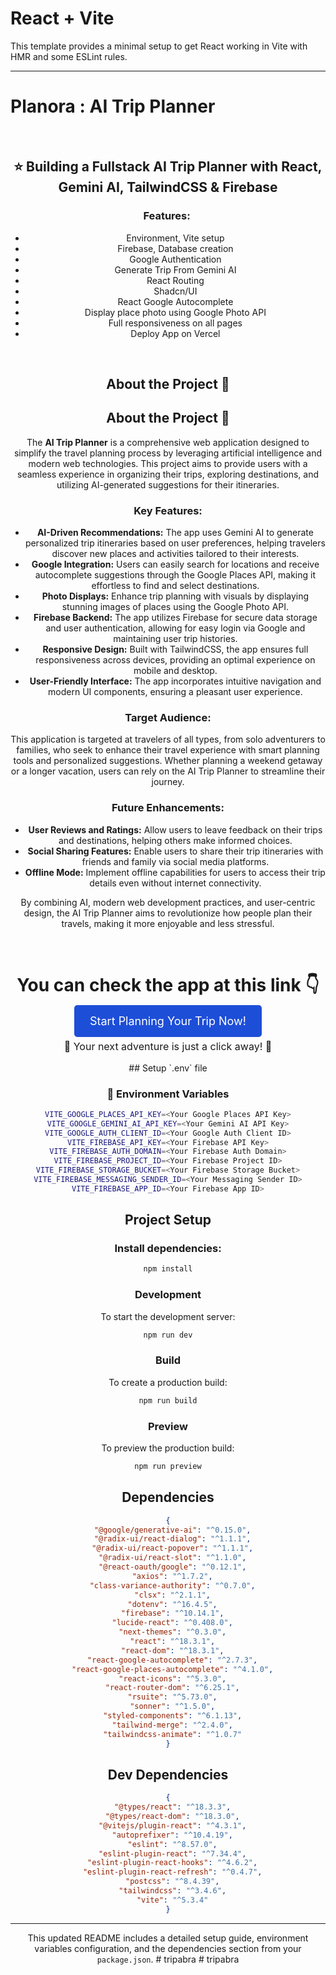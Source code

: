 # React + Vite

This template provides a minimal setup to get React working in Vite with HMR and some ESLint rules.



---

# Planora : AI Trip Planner

<div style="text-align: center;"> 

## :star: Building a Fullstack AI Trip Planner with React, Gemini AI, TailwindCSS & Firebase

### Features: 

- Environment, Vite setup
- Firebase, Database creation
- Google Authentication
- Generate Trip From Gemini AI
- React Routing
- Shadcn/UI
- React Google Autocomplete
- Display place photo using Google Photo API
- Full responsiveness on all pages
- Deploy App on Vercel

<br />

## About the Project :star2:
## About the Project :star2:

<p>
  The <strong>AI Trip Planner</strong> is a comprehensive web application designed to simplify the travel planning process by leveraging artificial intelligence and modern web technologies. This project aims to provide users with a seamless experience in organizing their trips, exploring destinations, and utilizing AI-generated suggestions for their itineraries.
</p>

<h3>Key Features:</h3>
<ul>
  <li><strong>AI-Driven Recommendations:</strong> The app uses Gemini AI to generate personalized trip itineraries based on user preferences, helping travelers discover new places and activities tailored to their interests.</li>
  <li><strong>Google Integration:</strong> Users can easily search for locations and receive autocomplete suggestions through the Google Places API, making it effortless to find and select destinations.</li>
  <li><strong>Photo Displays:</strong> Enhance trip planning with visuals by displaying stunning images of places using the Google Photo API.</li>
  <li><strong>Firebase Backend:</strong> The app utilizes Firebase for secure data storage and user authentication, allowing for easy login via Google and maintaining user trip histories.</li>
  <li><strong>Responsive Design:</strong> Built with TailwindCSS, the app ensures full responsiveness across devices, providing an optimal experience on mobile and desktop.</li>
  <li><strong>User-Friendly Interface:</strong> The app incorporates intuitive navigation and modern UI components, ensuring a pleasant user experience.</li>
</ul>

<h3>Target Audience:</h3>
<p>
  This application is targeted at travelers of all types, from solo adventurers to families, who seek to enhance their travel experience with smart planning tools and personalized suggestions. Whether planning a weekend getaway or a longer vacation, users can rely on the AI Trip Planner to streamline their journey.
</p>

<h3>Future Enhancements:</h3>
<ul>
  <li><strong>User Reviews and Ratings:</strong> Allow users to leave feedback on their trips and destinations, helping others make informed choices.</li>
  <li><strong>Social Sharing Features:</strong> Enable users to share their trip itineraries with friends and family via social media platforms.</li>
  <li><strong>Offline Mode:</strong> Implement offline capabilities for users to access their trip details even without internet connectivity.</li>
</ul>

<p>
  By combining AI, modern web development practices, and user-centric design, the AI Trip Planner aims to revolutionize how people plan their travels, making it more enjoyable and less stressful.
</p>

<br />

# You can check the app at this link :point_down:
<p style="text-align: center;">
  <a href="https://planora-trip.web.app/" target="_blank" style="background-color: #1D4ED8; color: white; padding: 15px 25px; border-radius: 5px; text-decoration: none; font-size: 18px;">
    Start Planning Your Trip Now!
  </a>
</p>

<p style="text-align: center; font-size: 16px; margin-top: 20px;">
  🌟 Your next adventure is just a click away! 🌟
</p>
## Setup `.env` file

### :key: Environment Variables

```bash
VITE_GOOGLE_PLACES_API_KEY=<Your Google Places API Key>
VITE_GOOGLE_GEMINI_AI_API_KEY=<Your Gemini AI API Key>
VITE_GOOGLE_AUTH_CLIENT_ID=<Your Google Auth Client ID>
VITE_FIREBASE_API_KEY=<Your Firebase API Key>
VITE_FIREBASE_AUTH_DOMAIN=<Your Firebase Auth Domain>
VITE_FIREBASE_PROJECT_ID=<Your Firebase Project ID>
VITE_FIREBASE_STORAGE_BUCKET=<Your Firebase Storage Bucket>
VITE_FIREBASE_MESSAGING_SENDER_ID=<Your Messaging Sender ID>
VITE_FIREBASE_APP_ID=<Your Firebase App ID>
```

## Project Setup

### Install dependencies:

```bash
npm install
```

### Development

To start the development server:

```bash
npm run dev
```

### Build

To create a production build:

```bash
npm run build
```

### Preview

To preview the production build:

```bash
npm run preview
```

## Dependencies

```json
{
  "@google/generative-ai": "^0.15.0",
  "@radix-ui/react-dialog": "^1.1.1",
  "@radix-ui/react-popover": "^1.1.1",
  "@radix-ui/react-slot": "^1.1.0",
  "@react-oauth/google": "^0.12.1",
  "axios": "^1.7.2",
  "class-variance-authority": "^0.7.0",
  "clsx": "^2.1.1",
  "dotenv": "^16.4.5",
  "firebase": "^10.14.1",
  "lucide-react": "^0.408.0",
  "next-themes": "^0.3.0",
  "react": "^18.3.1",
  "react-dom": "^18.3.1",
  "react-google-autocomplete": "^2.7.3",
  "react-google-places-autocomplete": "^4.1.0",
  "react-icons": "^5.3.0",
  "react-router-dom": "^6.25.1",
  "rsuite": "^5.73.0",
  "sonner": "^1.5.0",
  "styled-components": "^6.1.13",
  "tailwind-merge": "^2.4.0",
  "tailwindcss-animate": "^1.0.7"
}
```

## Dev Dependencies

```json
{
  "@types/react": "^18.3.3",
  "@types/react-dom": "^18.3.0",
  "@vitejs/plugin-react": "^4.3.1",
  "autoprefixer": "^10.4.19",
  "eslint": "^8.57.0",
  "eslint-plugin-react": "^7.34.4",
  "eslint-plugin-react-hooks": "^4.6.2",
  "eslint-plugin-react-refresh": "^0.4.7",
  "postcss": "^8.4.39",
  "tailwindcss": "^3.4.6",
  "vite": "^5.3.4"
}
```

---

This updated README includes a detailed setup guide, environment variables configuration, and the dependencies section from your `package.json`.
#   t r i p a b r a  
 #   t r i p a b r a  
 